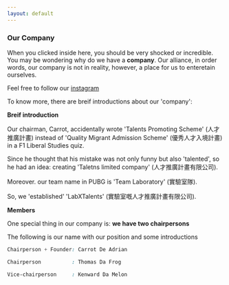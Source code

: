 ```yaml
---
layout: default
---
```


### Our Company
 
 When you clicked inside here, you should be very shocked or incredible.
 You may be wondering why do we have a **company**.
 Our alliance, in order words, our company is not in reality, however, a place for us to enteretain ourselves.

Feel free to follow our [instagram](https://www.instagram.com/labxtalents/)

To know more, there are breif introductions about our 'company':

**Breif introduction**

Our chairman, Carrot, accidentally wrote 'Talents Promoting Scheme' (人才推廣計畫) instead of 'Quality Migrant Admission Scheme' (優秀人才入境計畫) in a F1 Liberal Studies quiz.

Since he thought that his mistake was not only funny but also 'talented', so he had an idea: creating 'Taletns limited company' (人才推廣計畫有限公司).

Moreover. our team name in PUBG is 'Team Laboratory' (實驗室隊).

So, we 'established' 'LabXTalents' (實驗室嘅人才推廣計畫有限公司).

**Members**

One special thing in our company is: **we have two chairpersons**

The following is our name with our position and some introductions

```css
Chairperson + Founder: Carrot De Adrian

Chairperson          : Thomas Da Frog

Vice-chairperson     : Kenward Da Melon
```
 


